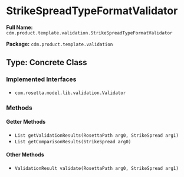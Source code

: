 # StrikeSpreadTypeFormatValidator

**Full Name:** `cdm.product.template.validation.StrikeSpreadTypeFormatValidator`

**Package:** `cdm.product.template.validation`

## Type: Concrete Class

### Implemented Interfaces

- `com.rosetta.model.lib.validation.Validator`

### Methods

#### Getter Methods

- `List getValidationResults(RosettaPath arg0, StrikeSpread arg1)`
- `List getComparisonResults(StrikeSpread arg0)`

#### Other Methods

- `ValidationResult validate(RosettaPath arg0, StrikeSpread arg1)`

